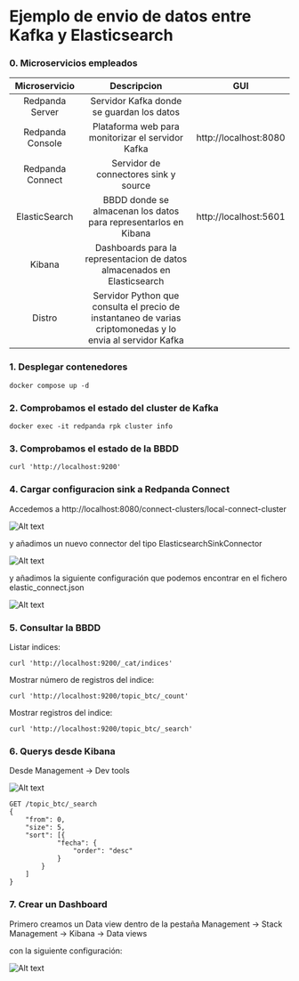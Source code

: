 # Ejemplo de envio de datos entre Kafka y Elasticsearch

### 0. Microservicios empleados

| Microservicio      | Descripcion |  GUI |
| :----:             |    :----:   |    :----:   |
| Redpanda Server    | Servidor Kafka donde se guardan los datos        | |
| Redpanda Console   | Plataforma web para monitorizar el servidor Kafka        | http://localhost:8080 |
| Redpanda Connect   | Servidor de connectores sink y source        | |
| ElasticSearch      | BBDD donde se almacenan los datos para representarlos en Kibana        | http://localhost:5601 |
| Kibana             | Dashboards para la representacion de datos almacenados en Elasticsearch       | |
| Distro             | Servidor Python que consulta el precio de instantaneo de varias criptomonedas y lo envia al servidor Kafka        | |


### 1. Desplegar contenedores

```docker compose up -d```

### 2. Comprobamos el estado del cluster de Kafka

```docker exec -it redpanda rpk cluster info```

### 3. Comprobamos el estado de la BBDD

``` curl 'http://localhost:9200' ```

### 4. Cargar configuracion sink a Redpanda Connect

Accedemos a http://localhost:8080/connect-clusters/local-connect-cluster 

![Alt text](redpanda1.png?raw=true "Redpanda Connect")

y añadimos un nuevo connector del tipo ElasticsearchSinkConnector

![Alt text](redpanda2.png?raw=true "Elastic")

y añadimos la siguiente configuración que podemos encontrar en el fichero elastic_connect.json

![Alt text](redpanda3.png?raw=true "json")

### 5. Consultar la BBDD

Listar indices:

```curl 'http://localhost:9200/_cat/indices' ```

Mostrar número de registros del indice:

``` curl 'http://localhost:9200/topic_btc/_count' ```

Mostrar registros del indice:

``` curl 'http://localhost:9200/topic_btc/_search' ```

### 6. Querys desde Kibana

Desde Management -> Dev tools

![Alt text](kibana1.png?raw=true "query")

```
GET /topic_btc/_search
{
    "from": 0,
    "size": 5,
    "sort": [{
            "fecha": {
                "order": "desc"
            }
        }
    ]
}
```

### 7. Crear un Dashboard

Primero creamos un Data view dentro de la pestaña Management -> Stack Management -> Kibana -> Data views

con la siguiente configuración:

![Alt text](kibana2.png?raw=true "Dashboard")

